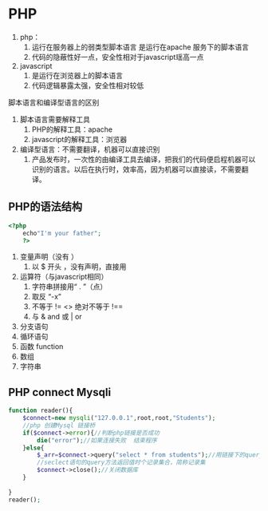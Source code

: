 # PHP

1. php：
   1. 运行在服务器上的弱类型脚本语言   是运行在apache 服务下的脚本语言
   2. 代码的隐蔽性好一点，安全性相对于javascript瑶高一点
2. javascript
   1. 是运行在浏览器上的脚本语言
   2. 代码逻辑暴露太强，安全性相对较低

脚本语言和编译型语言的区别

1. 脚本语言需要解释工具
   1. PHP的解释工具：apache
   2. javascript的解释工具：浏览器
2. 编译型语言：不需要翻译，机器可以直接识别
   1. 产品发布时，一次性的由编译工具去编译，把我们的代码便启程机器可以识别的语言。以后在执行时，效率高，因为机器可以直接读，不需要翻译。

## PHP的语法结构

```php
<?php
    echo"I'm your father";
    ?>
```

1. 变量声明（没有   ）
   1. 以 $ 开头  ，没有声明，直接用
2. 运算符（与javascript相同）
   1. 字符串拼接用“  .  ”（点）
   2. 取反  “-x”
   3. 不等于  !=    <>   绝对不等于  !==
   4. 与  & and    或  |  or 
3. 分支语句
4. 循环语句
5. 函数  function 
6. 数组
7. 字符串

## PHP   connect  Mysqli

```php
function reader(){
    $connect=new mysqli("127.0.0.1",root,root,"Students");
    //php 创建Mysql 链接桥
    if($connect->error){//判断php链接是否成功
        die("error");//如果连接失败  结束程序
    }else{
        $_arr=$connect->query("select * from students");//用链接下的query方法查询Mysql数据库students表中的数据
        //seclect语句的query方法返回值时个记录集合，简称记录集
        $connect->close();//关闭数据库
    }
    
}
reader();
```

